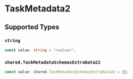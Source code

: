# TaskMetadata2


## Supported Types

### `string`

```typescript
const value: string = "<value>";
```

### `shared.TaskMetadataSchemasExtraData22`

```typescript
const value: shared.TaskMetadataSchemasExtraData22 = {};
```

